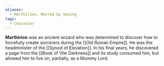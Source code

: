 ```yaml
---
aliases:
  - Marthirion, Marred by Seeing
tags:
  - Character
---
```

**Marthirion** was an ancient wizard who was determined to discover how to forcefully create sorcerers during the [[Old Ruinan Empire]]. He was the headminister of the [[Synod of Elevation]]. In his final years, he discovered a page from the [[Book of Vile Darkness]] and its study consumed him, but allowed him to live on, partially, as a Mummy Lord.